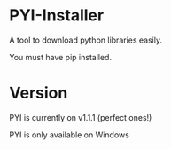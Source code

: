 # PYI-Installer
A tool to download python libraries easily.

You must have pip installed.
# Version
PYI is currently on v1.1.1 (perfect ones!)

PYI is only available on Windows

